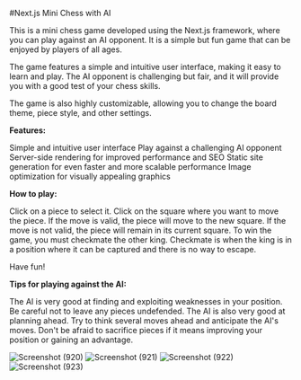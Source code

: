 #Next.js Mini Chess with AI

This is a mini chess game developed using the Next.js framework, where you can play against an AI opponent. It is a simple but fun game that can be enjoyed by players of all ages.

The game features a simple and intuitive user interface, making it easy to learn and play. The AI opponent is challenging but fair, and it will provide you with a good test of your chess skills.

The game is also highly customizable, allowing you to change the board theme, piece style, and other settings.

**Features:**

Simple and intuitive user interface
Play against a challenging AI opponent
Server-side rendering for improved performance and SEO
Static site generation for even faster and more scalable performance
Image optimization for visually appealing graphics

**How to play:**

Click on a piece to select it.
Click on the square where you want to move the piece.
If the move is valid, the piece will move to the new square.
If the move is not valid, the piece will remain in its current square.
To win the game, you must checkmate the other king. Checkmate is when the king is in a position where it can be captured and there is no way to escape.

Have fun!

**Tips for playing against the AI:**

The AI is very good at finding and exploiting weaknesses in your position. Be careful not to leave any pieces undefended.
The AI is also very good at planning ahead. Try to think several moves ahead and anticipate the AI's moves.
Don't be afraid to sacrifice pieces if it means improving your position or gaining an advantage.

![Screenshot (920)](https://github.com/Labonnya/Mini-Chess/assets/75426550/ec5869d9-317b-4a3c-8d4a-94024d9b4edb)
![Screenshot (921)](https://github.com/Labonnya/Mini-Chess/assets/75426550/90cf3c84-2374-4209-8080-dc0902829a8c)
![Screenshot (922)](https://github.com/Labonnya/Mini-Chess/assets/75426550/013c5d47-4ed4-4e3e-8bbd-be55a3ccad13)
![Screenshot (923)](https://github.com/Labonnya/Mini-Chess/assets/75426550/0612703e-4ba1-42df-974a-90568eba172c)





